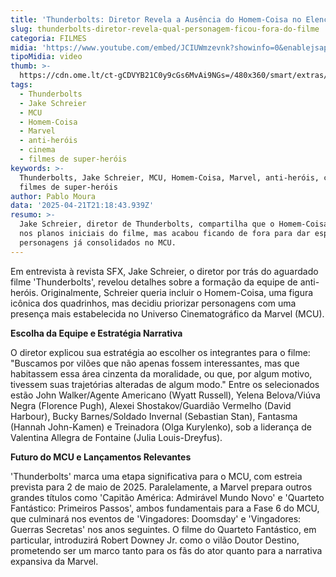 ```yaml
---
title: 'Thunderbolts: Diretor Revela a Ausência do Homem-Coisa no Elenco do Filme'
slug: thunderbolts-diretor-revela-qual-personagem-ficou-fora-do-filme
categoria: FILMES
midia: 'https://www.youtube.com/embed/JCIUWmzevnk?showinfo=0&enablejsapi=1'
tipoMidia: video
thumb: >-
  https://cdn.ome.lt/ct-gCDVYB21C0y9cGs6MvAi9NGs=/480x360/smart/extras/conteudos/Captura_de_tela_2025-04-21_175142.png
tags:
  - Thunderbolts
  - Jake Schreier
  - MCU
  - Homem-Coisa
  - Marvel
  - anti-heróis
  - cinema
  - filmes de super-heróis
keywords: >-
  Thunderbolts, Jake Schreier, MCU, Homem-Coisa, Marvel, anti-heróis, cinema,
  filmes de super-heróis
author: Pablo Moura
data: '2025-04-21T21:18:43.939Z'
resumo: >-
  Jake Schreier, diretor de Thunderbolts, compartilha que o Homem-Coisa estava
  nos planos iniciais do filme, mas acabou ficando de fora para dar espaço a
  personagens já consolidados no MCU.
---
```


Em entrevista à revista SFX, Jake Schreier, o diretor por trás do aguardado filme 'Thunderbolts', revelou detalhes sobre a formação da equipe de anti-heróis. Originalmente, Schreier queria incluir o Homem-Coisa, uma figura icônica dos quadrinhos, mas decidiu priorizar personagens com uma presença mais estabelecida no Universo Cinematográfico da Marvel (MCU).

**Escolha da Equipe e Estratégia Narrativa**

O diretor explicou sua estratégia ao escolher os integrantes para o filme: "Buscamos por vilões que não apenas fossem interessantes, mas que habitassem essa área cinzenta da moralidade, ou que, por algum motivo, tivessem suas trajetórias alteradas de algum modo." Entre os selecionados estão John Walker/Agente Americano (Wyatt Russell), Yelena Belova/Viúva Negra (Florence Pugh), Alexei Shostakov/Guardião Vermelho (David Harbour), Bucky Barnes/Soldado Invernal (Sebastian Stan), Fantasma (Hannah John-Kamen) e Treinadora (Olga Kurylenko), sob a liderança de Valentina Allegra de Fontaine (Julia Louis-Dreyfus).

**Futuro do MCU e Lançamentos Relevantes**

'Thunderbolts' marca uma etapa significativa para o MCU, com estreia prevista para 2 de maio de 2025. Paralelamente, a Marvel prepara outros grandes títulos como 'Capitão América: Admirável Mundo Novo' e 'Quarteto Fantástico: Primeiros Passos', ambos fundamentais para a Fase 6 do MCU, que culminará nos eventos de 'Vingadores: Doomsday' e 'Vingadores: Guerras Secretas' nos anos seguintes. O filme do Quarteto Fantástico, em particular, introduzirá Robert Downey Jr. como o vilão Doutor Destino, prometendo ser um marco tanto para os fãs do ator quanto para a narrativa expansiva da Marvel.
